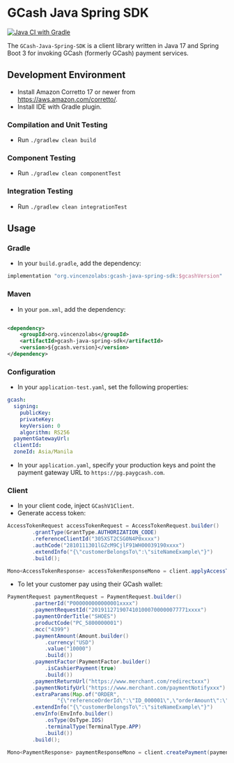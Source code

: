 # GCash Java Spring SDK

[![Java CI with Gradle](https://github.com/vincenzolabs/GCash-Java-Spring-SDK/actions/workflows/gradle-build.yml/badge.svg)](https://github.com/vincenzolabs/GCash-Java-Spring-SDK/actions/workflows/gradle-build.yml)

The `GCash-Java-Spring-SDK` is a client library written in Java 17 and Spring Boot 3 for invoking GCash (formerly GCash)
payment services.

## Development Environment

- Install Amazon Corretto 17 or newer from https://aws.amazon.com/corretto/.
- Install IDE with Gradle plugin.

### Compilation and Unit Testing

- Run `./gradlew clean build`

### Component Testing

- Run `./gradlew clean componentTest`

### Integration Testing

- Run `./gradlew clean integrationTest`

## Usage

### Gradle

- In your `build.gradle`, add the dependency:

```groovy
implementation "org.vincenzolabs:gcash-java-spring-sdk:$gcashVersion"
```

### Maven

- In your `pom.xml`, add the dependency:

```xml

<dependency>
    <groupId>org.vincenzolabs</groupId>
    <artifactId>gcash-java-spring-sdk</artifactId>
    <version>${gcash.version}</version>
</dependency>
```

### Configuration

- In your `application-test.yaml`, set the following properties:

```yaml
gcash:
  signing:
    publicKey:
    privateKey:
    keyVersion: 0
    algorithm: RS256
  paymentGatewayUrl:
  clientId:
  zoneId: Asia/Manila
```

- In your `application.yaml`, specify your production keys and point the payment gateway URL
  to `https://pg.paygcash.com`.

### Client

- In your client code, inject `GCashV1Client`.
- Generate access token:

```java
AccessTokenRequest accessTokenRequest = AccessTokenRequest.builder()
        .grantType(GrantType.AUTHORIZATION_CODE)
        .referenceClientId("305XST2CSG0N4P0xxxx")
        .authCode("2810111301lGZcM9CjlF91WH00039190xxxx")
        .extendInfo("{\"customerBelongsTo\":\"siteNameExample\"}")
        .build();

Mono<AccessTokenResponse> accessTokenResponseMono = client.applyAccessToken(accessTokenRequest);
```

- To let your customer pay using their GCash wallet:

```java
PaymentRequest paymentRequest = PaymentRequest.builder()
        .partnerId("P000000000000001xxxx")
        .paymentRequestId("2019112719074101000700000077771xxxx")
        .paymentOrderTitle("SHOES")
        .productCode("PC_5800000001")
        .mcc("4399")
        .paymentAmount(Amount.builder()
            .currency("USD")
            .value("10000")
            .build())
        .paymentFactor(PaymentFactor.builder()
            .isCashierPayment(true)
            .build())
        .paymentReturnUrl("https://www.merchant.com/redirectxxx")
        .paymentNotifyUrl("https://www.merchant.com/paymentNotifyxxx")
        .extraParams(Map.of("ORDER",
                "{\"referenceOrderId\":\"ID_000001\",\"orderAmount\":\"{\"currency\":\"USD\",\"value\":\"10000\"}\"}"))
        .extendInfo("{\"customerBelongsTo\":\"siteNameExample\"}")
        .envInfo(EnvInfo.builder()
            .osType(OsType.IOS)
            .terminalType(TerminalType.APP)
            .build())
        .build();

Mono<PaymentResponse> paymentResponseMono = client.createPayment(paymentRequest);
```
